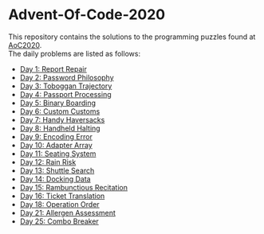 # Advent-Of-Code-2020
This repository contains the solutions to the programming puzzles found at [AoC2020](https://adventofcode.com/2020).  
The daily problems are listed as follows:
* [Day 1: Report Repair](./Day1/) 
* [Day 2: Password Philosophy](./Day2/)
* [Day 3: Toboggan Trajectory](./Day3/)
* [Day 4: Passport Processing](./Day4/)
* [Day 5: Binary Boarding](./Day5/)
* [Day 6: Custom Customs](./Day6/)
* [Day 7: Handy Haversacks](./Day7/)
* [Day 8: Handheld Halting](./Day8/)
* [Day 9: Encoding Error](./Day9/)
* [Day 10: Adapter Array](./Day10/)
* [Day 11: Seating System](./Day11/)
* [Day 12: Rain Risk](./Day12/)
* [Day 13: Shuttle Search](./Day13/)
* [Day 14: Docking Data](./Day14/)
* [Day 15: Rambunctious Recitation](./Day15/)
* [Day 16: Ticket Translation](./Day16/)
* [Day 18: Operation Order](./Day18/)
* [Day 21: Allergen Assessment](./Day21/)
* [Day 25: Combo Breaker](./Day25/)